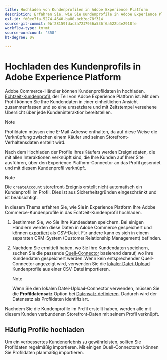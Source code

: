 ```yaml
---
title: Hochladen von Kundenprofilen in Adobe Experience Platform
description: Erfahren Sie, wie Sie Kundenprofile in Adobe Experience Platform hochladen.
exl-id: fd0ee7fa-5274-4640-ba00-bcb2ec78f314
source-git-commit: 9bf28159fdac3a7237956a536f6a522b4e2918fe
workflow-type: tm+mt
source-wordcount: '358'
ht-degree: 0%

---
```


# Hochladen des Kundenprofils in Adobe Experience Platform

Adobe Commerce-Händler können Kundenprofildaten in hochladen. [Echtzeit-Kundenprofil](https://experienceleague.adobe.com/docs/experience-platform/profile/home.html), der Teil von Adobe Experience Platform ist. Mit dem Profil können Sie Ihre Kundendaten in einer einheitlichen Ansicht zusammenfassen und so eine umsetzbare und mit Zeitstempel versehene Übersicht über jede Kundeninteraktion bereitstellen.

>[!NOTE]
>
> Profildaten müssen eine E-Mail-Adresse enthalten, da auf diese Weise die Verknüpfung zwischen einem Käufer und seinen Storefront-Verhaltensdaten erstellt wird.

Nach dem Hochladen der Profile Ihres Käufers werden Ereignisdaten, die mit allen Interaktionen verknüpft sind, die Ihre Kunden auf Ihrer Site ausführen, über den Experience Platform-Connector an das Profil gesendet und mit diesem Kundenprofil verknüpft.

>[!NOTE]
>
> Die `createAccount` [storefront-Ereignis](events.md) erstellt nicht automatisch ein Kundenprofil im Profil. Dies ist aus Sicherheitsgründen eingeschränkt und ist beabsichtigt.

In diesem Thema erfahren Sie, wie Sie in Experience Platform Ihre Adobe Commerce-Kundenprofile in das Echtzeit-Kundenprofil hochladen.

1. Bestimmen Sie, wo Sie Ihre Kundendaten speichern. Bei einigen Händlern werden diese Daten in Adobe Commerce gespeichert und können [exportiert](https://docs.magento.com/user-guide/system/data-export.html) als CSV-Datei. Für andere kann es sich in einem separaten CRM-System (Customer Relationship Management) befinden.

1. Nachdem Sie ermittelt haben, wo Sie Ihre Kundendaten speichern, suchen Sie die passende [Quell-Connector](https://experienceleague.adobe.com/docs/experience-platform/sources/home.html) basierend darauf, wo Ihre Kundendaten gespeichert werden. Wenn kein entsprechender Quell-Connector angezeigt wird, verwenden Sie die [lokaler Datei-Upload](https://experienceleague.adobe.com/docs/experience-platform/sources/ui-tutorials/create/local-system/local-file-upload.html) Kundenprofile aus einer CSV-Datei importieren.

   >[!NOTE]
   >
   > Wenn Sie den lokalen Datei-Upload-Connector verwenden, müssen Sie die **Profildatensatz** Option bei [Datensatz definieren](https://experienceleague.adobe.com/docs/experience-platform/sources/ui-tutorials/create/local-system/local-file-upload.html#use-an-existing-dataset). Dadurch wird der Datensatz als Profildaten identifiziert.

Nachdem Sie die Kundenprofile im Profil erstellt haben, werden alle mit diesem Kunden verbundenen Storefront-Daten mit seinem Profil verknüpft.

## Häufig Profile hochladen

Um ein verbessertes Kundenerlebnis zu gewährleisten, sollten Sie Profildaten regelmäßig importieren. Mit einigen Quell-Connectoren können Sie Profildaten planmäßig importieren.
